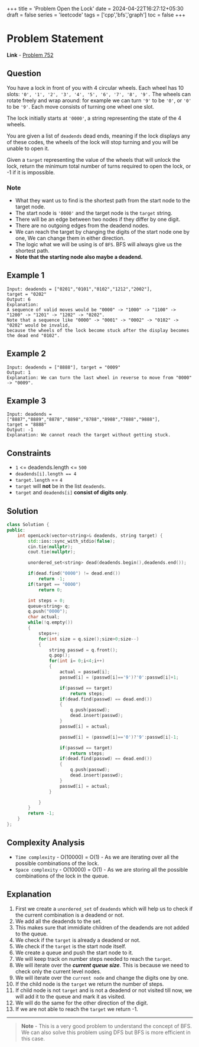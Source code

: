 +++
title = 'Problem Open the Lock'
date = 2024-04-22T16:27:12+05:30
draft = false
series = 'leetcode'
tags = ['cpp','bfs','graph']
toc = false
+++

# Problem Statement

**Link** - [Problem 752](https://leetcode.com/problems/open-the-lock/description/)

## Question

You have a lock in front of you with 4 circular wheels. Each wheel has 10 slots: `'0', '1', '2', '3', '4', '5', '6', '7', '8', '9'.` The wheels can rotate freely and wrap around: for example we can turn `'9'` to be `'0'`, or `'0'` to be `'9'`. Each move consists of turning one wheel one slot.

The lock initially starts at `'0000'`, a string representing the state of the 4 wheels.

You are given a list of `deadends` dead ends, meaning if the lock displays any of these codes, the wheels of the lock will stop turning and you will be unable to open it.

Given a `target` representing the value of the wheels that will unlock the lock, return the minimum total number of turns required to open the lock, or -1 if it is impossible.

### Note

- What they want us to find is the shortest path from the start node to the target node.
- The start node is `'0000'` and the target node is the `target` string.
- There will be an edge between two nodes if they differ by one digit.
- There are no outgoing edges from the deadend nodes.
- We can reach the target by changing the digits of the start node one by one, We can change them in either direction.
- The logic what we will be using is of `BFS`. BFS will always give us the shortest path.
- **Note that the starting node also maybe a deadend.**

## Example 1

```text
Input: deadends = ["0201","0101","0102","1212","2002"],
target = "0202"
Output: 6
Explanation:
A sequence of valid moves would be "0000" -> "1000" -> "1100" -> "1200" -> "1201" -> "1202" -> "0202".
Note that a sequence like "0000" -> "0001" -> "0002" -> "0102" -> "0202" would be invalid,
because the wheels of the lock become stuck after the display becomes the dead end "0102".
```

## Example 2

```text
Input: deadends = ["8888"], target = "0009"
Output: 1
Explanation: We can turn the last wheel in reverse to move from "0000" -> "0009".
```

## Example 3

```text
Input: deadends = ["8887","8889","8878","8898","8788","8988","7888","9888"],
target = "8888"
Output: -1
Explanation: We cannot reach the target without getting stuck.
```

## Constraints

- `1` <= deadends.length <= `500`
- `deadends[i].length == 4`
- `target.length` == `4`
- `target` will **not** be in the list `deadends`.
- `target` and `deadends[i]` **consist of digits only**.

## Solution

```cpp
class Solution {
public:
    int openLock(vector<string>& deadends, string target) {
        std::ios::sync_with_stdio(false);
        cin.tie(nullptr);
        cout.tie(nullptr);

        unordered_set<string> dead(deadends.begin(),deadends.end());

        if(dead.find("0000") != dead.end())
            return -1;
        if(target == "0000")
            return 0;

        int steps = 0;
        queue<string> q;
        q.push("0000");
        char actual;
        while(!q.empty())
        {
            steps++;
            for(int size = q.size();size>0;size--)
            {
                string passwd = q.front();
                q.pop();
                for(int i= 0;i<4;i++)
                {
                    actual = passwd[i];
                    passwd[i] = (passwd[i]=='9')?'0':passwd[i]+1;

                    if(passwd == target)
                        return steps;
                    if(dead.find(passwd) == dead.end())
                    {
                        q.push(passwd);
                        dead.insert(passwd);
                    }
                    passwd[i] = actual;

                    passwd[i] = (passwd[i]=='0')?'9':passwd[i]-1;

                    if(passwd == target)
                        return steps;
                    if(dead.find(passwd) == dead.end())
                    {
                        q.push(passwd);
                        dead.insert(passwd);
                    }
                    passwd[i] = actual;
                }

            }
        }
        return -1;
    }
};
```

## Complexity Analysis

- `Time complexity` - O(10000) = O(1) - As we are iterating over all the possible combinations of the lock.
- `Space complexity` - O(10000) = O(1) - As we are storing all the possible combinations of the lock in the queue.

## Explanation

1. First we create a `unordered_set` of `deadends` which will help us to check if the current combination is a deadend or not.
2. We add all the deadends to the set.
3. This makes sure that immidiate children of the deadends are not added to the queue.
4. We check if the `target` is already a deadend or not.
5. We check if the `target` is the start node itself.
6. We create a queue and push the start node to it.
7. We will keep track on number steps needed to reach the `target`.
8. We will iterate over the **_current queue size_**. This is because we need to check only the current level nodes.
9. We will iterate over the `current node` and change the digits one by one.
10. If the child node is the `target` we return the number of steps.
11. If child node is not `target` and is not a deadend or not visited till now, we will add it to the queue and mark it as visited.
12. We will do the same for the other direction of the digit.
13. If we are not able to reach the `target` we return -1.

---

> **Note** - This is a very good problem to understand the concept of BFS. We can also solve this problem using DFS but BFS is more efficient in this case.
